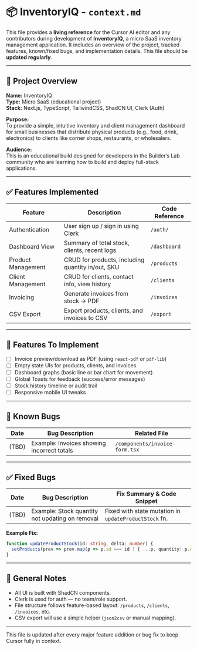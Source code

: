 # 📦 InventoryIQ - `context.md`

This file provides a **living reference** for the Cursor AI editor and any contributors during development of **InventoryIQ**, a micro SaaS inventory management application. It includes an overview of the project, tracked features, known/fixed bugs, and implementation details. This file should be **updated regularly**.

---

## 🧭 Project Overview

**Name:** InventoryIQ  
**Type:** Micro SaaS (educational project)  
**Stack:** Next.js, TypeScript, TailwindCSS, ShadCN UI, Clerk (Auth)  

**Purpose:**  
To provide a simple, intuitive inventory and client management dashboard for small businesses that distribute physical products (e.g., food, drink, electronics) to clients like corner shops, restaurants, or wholesalers.

**Audience:**  
This is an educational build designed for developers in the Builder’s Lab community who are learning how to build and deploy full-stack applications.

---

## ✅ Features Implemented

| Feature              | Description                                                | Code Reference |
|----------------------|------------------------------------------------------------|----------------|
| Authentication       | User sign up / sign in using Clerk                         | `/auth/`       |
| Dashboard View       | Summary of total stock, clients, recent logs               | `/dashboard`   |
| Product Management   | CRUD for products, including quantity in/out, SKU          | `/products`    |
| Client Management    | CRUD for clients, contact info, view history               | `/clients`     |
| Invoicing            | Generate invoices from stock → PDF                         | `/invoices`    |
| CSV Export           | Export products, clients, and invoices to CSV              | `/export`      |

---

## 🧪 Features To Implement

- [ ] Invoice preview/download as PDF (using `react-pdf` or `pdf-lib`)
- [ ] Empty state UIs for products, clients, and invoices
- [ ] Dashboard graphs (basic line or bar chart for movement)
- [ ] Global Toasts for feedback (success/error messages)
- [ ] Stock history timeline or audit trail
- [ ] Responsive mobile UI tweaks

---

## 🐞 Known Bugs

| Date       | Bug Description                                       | Related File        |
|------------|--------------------------------------------------------|---------------------|
| (TBD)      | Example: Invoices showing incorrect totals             | `/components/invoice-form.tsx` |

---

## ✅ Fixed Bugs

| Date       | Bug Description                                       | Fix Summary & Code Snippet |
|------------|--------------------------------------------------------|----------------------------|
| (TBD)      | Example: Stock quantity not updating on removal        | Fixed with state mutation in `updateProductStock` fn. |

**Example Fix:**
```ts
function updateProductStock(id: string, delta: number) {
  setProducts(prev => prev.map(p => p.id === id ? { ...p, quantity: p.quantity + delta } : p));
}
```

---

## 🔁 General Notes

- All UI is built with ShadCN components.
- Clerk is used for auth — no team/role support.
- File structure follows feature-based layout: `/products`, `/clients`, `/invoices`, etc.
- CSV export will use a simple helper (`json2csv` or manual mapping).

---

This file is updated after every major feature addition or bug fix to keep Cursor fully in context.
